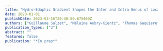 ```yaml
---
title: "Hydro-Edaphic Gradient Shapes the Inter and Intra Genus of Local Tree Community Assembly in Neotropical Forest"
date: 2023-01-01
publishDate: 2023-03-16T20:48:50.675460Z
authors: ["Guillaume Salzet", "Mélaine Aubry-Kientz", "Thomas Gaquiere", "Marion Boisseaux", "Stéphane Traissac", "Eric Marcon", "Sylvain Schmitt"]
publication_types: ["3"]
abstract: ""
featured: false
publication: "*In prep*"
---
```


